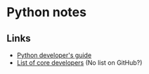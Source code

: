 # Python notes


## Links

* [Python developer's guide](https://github.com/python/devguide)
* [List of core developers](https://hg.python.org/committers.txt) (No list on
GitHub?)
